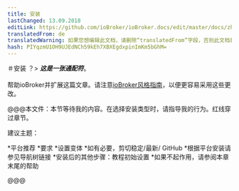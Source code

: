 ```yaml
---
title: 安装
lastChanged: 13.09.2018
editLink: https://github.com/ioBroker/ioBroker.docs/edit/master/docs/zh-cn/install/README.md
translatedFrom: de
translatedWarning: 如果您想编辑此文档，请删除“translatedFrom”字段，否则此文档将再次自动翻译
hash: PIYqzmU1OH9UJEdNCh59kEh7XBXEgdxpinImKm5bGhM=
---
```


＃安装
？&gt; ***这是一张通配符***。 <br><br>帮助ioBroker并扩展这篇文章。请注意[ioBroker风格指南](community/styleguidedoc)，以便更容易采用这些更改。

@@@本文件：本节等待我的内容。在选择安装类型时，请指导我的行为。红线穿过章节。

建议主题：

*平台推荐
*要求
*设置变体
*如有必要，剪切稳定/最新/ GitHub
*根据平台安装请参见导航树链接
*安装后的其他步骤：教程初始设置
*如果不起作用，请参阅本章末尾的帮助

@@@
